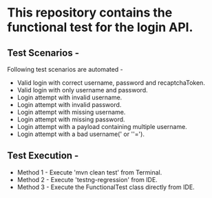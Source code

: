 # This repository contains the functional test for the login API.

## Test Scenarios -
Following test scenarios are automated -
- Valid login with correct username, password and recaptchaToken.
- Valid login with only username and password.
- Login attempt with invalid username.
- Login attempt with invalid password. 
- Login attempt with missing username.
- Login attempt with missing password. 
- Login attempt with a payload containing multiple username.
- Login attempt with a bad username(' or ''=').

## Test Execution -
- Method 1 - Execute 'mvn clean test' from Terminal.
- Method 2 - Execute 'testng-regression' from IDE.
- Method 3 - Execute the FunctionalTest class directly from IDE. 

